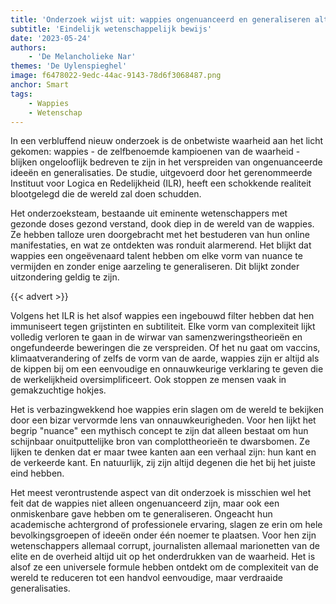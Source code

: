 ```yaml
---
title: 'Onderzoek wijst uit: wappies ongenuanceerd en generaliseren altijd'
subtitle: 'Eindelijk wetenschappelijk bewijs'
date: '2023-05-24'
authors:
    - 'De Melancholieke Nar'
themes: 'De Uylenspieghel'
image: f6478022-9edc-44ac-9143-78d6f3068487.png
anchor: Smart
tags:
    - Wappies
    - Wetenschap
---
```


In een verbluffend nieuw onderzoek is de onbetwiste waarheid aan het licht gekomen: wappies - de zelfbenoemde kampioenen van de waarheid - blijken ongelooflijk bedreven te zijn in het verspreiden van ongenuanceerde ideeën en generalisaties. De studie, uitgevoerd door het gerenommeerde Instituut voor Logica en Redelijkheid (ILR), heeft een schokkende realiteit blootgelegd die de wereld zal doen schudden.

Het onderzoeksteam, bestaande uit eminente wetenschappers met gezonde doses gezond verstand, dook diep in de wereld van de wappies. Ze hebben talloze uren doorgebracht met het bestuderen van hun online manifestaties, en wat ze ontdekten was ronduit alarmerend. Het blijkt dat wappies een ongeëvenaard talent hebben om elke vorm van nuance te vermijden en zonder enige aarzeling te generaliseren. Dit blijkt zonder uitzondering geldig te zijn.

{{< advert >}}

Volgens het ILR is het alsof wappies een ingebouwd filter hebben dat hen immuniseert tegen grijstinten en subtiliteit. Elke vorm van complexiteit lijkt volledig verloren te gaan in de wirwar van samenzweringstheorieën en ongefundeerde beweringen die ze verspreiden. Of het nu gaat om vaccins, klimaatverandering of zelfs de vorm van de aarde, wappies zijn er altijd als de kippen bij om een eenvoudige en onnauwkeurige verklaring te geven die de werkelijkheid oversimplificeert. Ook stoppen ze mensen vaak in gemakzuchtige hokjes.

Het is verbazingwekkend hoe wappies erin slagen om de wereld te bekijken door een bizar vervormde lens van onnauwkeurigheden. Voor hen lijkt het begrip "nuance" een mythisch concept te zijn dat alleen bestaat om hun schijnbaar onuitputtelijke bron van complottheorieën te dwarsbomen. Ze lijken te denken dat er maar twee kanten aan een verhaal zijn: hun kant en de verkeerde kant. En natuurlijk, zij zijn altijd degenen die het bij het juiste eind hebben.

Het meest verontrustende aspect van dit onderzoek is misschien wel het feit dat de wappies niet alleen ongenuanceerd zijn, maar ook een onmiskenbare gave hebben om te generaliseren. Ongeacht hun academische achtergrond of professionele ervaring, slagen ze erin om hele bevolkingsgroepen of ideeën onder één noemer te plaatsen. Voor hen zijn wetenschappers allemaal corrupt, journalisten allemaal marionetten van de elite en de overheid altijd uit op het onderdrukken van de waarheid. Het is alsof ze een universele formule hebben ontdekt om de complexiteit van de wereld te reduceren tot een handvol eenvoudige, maar verdraaide generalisaties.
